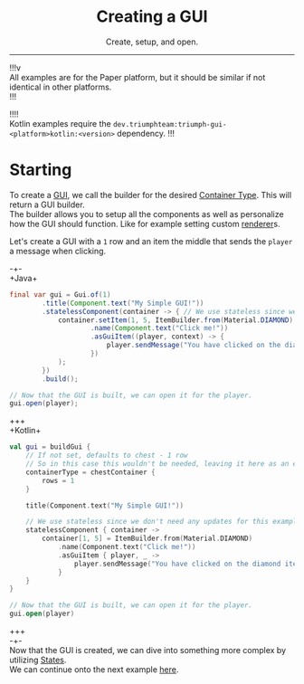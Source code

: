 <center><h1>Creating a GUI</h1></center>
<center><p>Create, setup, and open.</p></center>

---

!!!v  
All examples are for the Paper platform, but it should be similar if not identical in other platforms.  
!!!

!!!!  
Kotlin examples require the `dev.triumphteam:triumph-gui-<platform>kotlin:<version>` dependency.
!!!

# Starting

To create a [GUI](/gui), we call the builder for the desired [Container Type](/container-type). This will return a GUI
builder.  
The builder allows you to setup all the components as well as personalize how the GUI should function. Like for example
setting custom [renderer](/renderer)s.

Let's create a GUI with a `1` row and an item the middle that sends the `player` a message when clicking.

-+-  
+Java+  

```java
final var gui = Gui.of(1)
        .title(Component.text("My Simple GUI!"))
        .statelessComponent(container -> { // We use stateless since we don't need any updates for this example
            container.setItem(1, 5, ItemBuilder.from(Material.DIAMOND)
                    .name(Component.text("Click me!"))
                    .asGuiItem((player, context) -> {
                        player.sendMessage("You have clicked on the diamond item!");
                    })
            );
        })
        .build();

// Now that the GUI is built, we can open it for the player.
gui.open(player);
```

+++  
+Kotlin+  
```kotlin
val gui = buildGui {
    // If not set, defaults to chest - 1 row
    // So in this case this wouldn't be needed, leaving it here as an example
    containerType = chestContainer {
        rows = 1
    }

    title(Component.text("My Simple GUI!"))

    // We use stateless since we don't need any updates for this example
    statelessComponent { container ->
        container[1, 5] = ItemBuilder.from(Material.DIAMOND)
            .name(Component.text("Click me!"))
            .asGuiItem { player, _ ->
                player.sendMessage("You have clicked on the diamond item!")
            }
    }
}

// Now that the GUI is built, we can open it for the player.
gui.open(player)
```
+++  
-+-  
Now that the GUI is created, we can dive into something more complex by utilizing [States](/states).  
We can continue onto the next example [here](/using-states).
